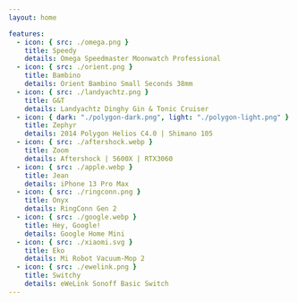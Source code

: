 ```yaml
---
layout: home

features:
  - icon: { src: ./omega.png }
    title: Speedy
    details: Omega Speedmaster Moonwatch Professional
  - icon: { src: ./orient.png }
    title: Bambino
    details: Orient Bambino Small Seconds 38mm
  - icon: { src: ./landyachtz.png }
    title: G&T
    details: Landyachtz Dinghy Gin & Tonic Cruiser
  - icon: { dark: "./polygon-dark.png", light: "./polygon-light.png" }
    title: Zephyr
    details: 2014 Polygon Helios C4.0 | Shimano 105
  - icon: { src: ./aftershock.webp }
    title: Zoom
    details: Aftershock | 5600X | RTX3060
  - icon: { src: ./apple.webp }
    title: Jean
    details: iPhone 13 Pro Max
  - icon: { src: ./ringconn.png }
    title: Onyx
    details: RingConn Gen 2
  - icon: { src: ./google.webp }
    title: Hey, Google!
    details: Google Home Mini
  - icon: { src: ./xiaomi.svg }
    title: Eko
    details: Mi Robot Vacuum-Mop 2
  - icon: { src: ./ewelink.png }
    title: Switchy
    details: eWeLink Sonoff Basic Switch
---
```


<script setup lang="ts">
import { defineAsyncComponent } from 'vue'

const MiniChat = defineAsyncComponent(() => 
  import('./components/MiniChat.vue')
)
</script>

<MiniChat />
